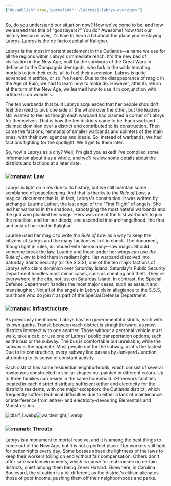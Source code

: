 ```yaml
---
{"dg-publish":true,"permalink":"/labrys/1-labrys-overview/"}
---
```



So, do you understand our situation now? How we've come to be, and how we earned this title of "godslayers?" You do? Awesome! Now that our history lesson is over, it's time to learn a bit about the place you're staying: Labrys. Labrys is the de facto capital of Kalighar. 

Labrys is the most important settlement in the Outlands—a name we use for all the regions within Labrys's immediate reach. It's the new bed of civilization in the New Age, built by the survivors of the Great Wars in defiance to the Compagnia demigods, who lurk in the wilds tempting mortals to join their cults, all to fuel their ascension. Labrys is quite advanced in artifice, or so I've heard. Due to the disappearance of magic in the Age of Ruin, we had to learn how to make do. However, after its return at the turn of the New Age, we learned how to use it in conjunction with artifice to do wonders. 

The ten warbands that built Labrys acquiesced that her people shouldn't feel the need to pick one side of the whole over the other, but the leaders still wanted to feel as though each warband had claimed a corner of Labrys for themselves. That is how the ten districts came to be. Each warband claimed dominion over a district and contributed to its construction. Then came the factions, remnants of smaller warbands and splinters of the main ones, with their own agendas and ideals. So, instead of warbands, we had factions fighting for the spotlight. We'll get to them later.

So, how's Labrys as a city? Well, I'm glad you asked! I've compiled some information about it as a whole, and we'll review some details about the districts and factions at a later date.

###  ![:manaw:](https://cdn.discordapp.com/emojis/1044628157405347882.webp?size=44) Law

Labrys is light on rules due to its history, but we still maintain some semblance of peacekeeping. And that is thanks to _the Rule of Law_, a magical document that is, in fact, Labrys's constitution. It was written by archangel Laurine Luther, the last angel of the "First Flight" of angels. She led her warband in the shadows, sabotaging the most hateful warbands and the god who plucked her wings. Hers was one of the first warbands to join the rebellion, and for her deeds, she ascended into archangelhood, the first and only of her kind in Kalighar. 

Laurine used her magic to write _the Rule of Law_ as a way to keep the citizens of Labrys and the many factions with it in check. The document, though light in rules, is imbued with hieromancy—law magic. Should someone break the law, Laurine and those under her wings can use _the Rule of Law_ to bind them in radiant light. Her warband dissolved into Saturday Saints Security (or the S.S.S), one of the ten major factions of Labrys who claim dominion over Saturday Island. Saturday's Public Security Department handles most minor cases, such as cheating and theft. They're everywhere in the city, not just on Saturday Island. In contrast, the Special Defense Department handles the most major cases, such as assault and manslaughter. Not all of the angels in Labrys claim allegiance to the S.S.S, but those who do join it as part of the Special Defense Department.

###  ![:manau:](https://cdn.discordapp.com/emojis/1044628170470592633.webp?size=44) Infrastructure

As previously mentioned, Labrys has ten governmental districts, each with its own quirks. Transit between each district is straightforward, as most districts intersect with one another. Those without a personal vehicle must walk, take a cab, or use one of Labrys' public transportation options, such as the bus or the subway. The bus is comfortable but unreliable, while the subway is the opposite. Most people opt for the subway, as it's the fastest. Due to its construction, every subway line passes by Junkyard Junction, attributing to its sense of constant activity.

Each district has some residential neighborhoods, which consist of several rowhouses constructed in similar shapes but painted in different colors. Up to three families can reside in the same household. Ætherwork facilities located in each district distribute sufficient æther and electricity for the district's residents, with one major exception: the Outlands district, which frequently suffers technical difficulties due to either a lack of maintenance or interference from æther- and electricity-devouring Elementals and Monstrosities.

![dlarf_1.webp](/img/user/Images/dlarf_1.webp)![wardenlight_1.webp](/img/user/Images/wardenlight_1.webp)

###  ![:manab:](https://cdn.discordapp.com/emojis/1044628208349351986.webp?size=44) Threats

Labrys is a monument to mortal resolve, and it is among the best things to come out of the New Age, but it is not a perfect place. Our workers still fight for better rights every day. Some bosses abuse the lightness of the laws to keep their workers toiling on end without fair compensation. Others don't offer safe work environments, which is cause for real concern in certain districts, chief among them being Zener Hazard. Elsewhere, in Carolina Boulevard, the situation is a bit different, as the district's elitism alienates those of poor income, pushing them off their neighborhoods and parks.
